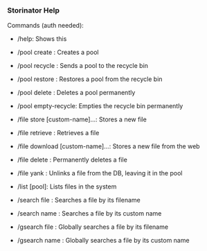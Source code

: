 ### Storinator Help
Commands (auth needed):
- /help: Shows this
  
- /pool create <name>: Creates a pool
- /pool recycle <name>: Sends a pool to the recycle bin
- /pool restore <name>: Restores a pool from the recycle bin
- /pool delete <name>: Deletes a pool permanently
- /pool empty-recycle: Empties the recycle bin permanently

- /file store <pool> <local-path-on-machine> [custom-name]...: Stores a new file
- /file retrieve <pool> <file-name> <local-path-on-machine>: Retrieves a file
- /file download <pool> <url> [custom-name]...: Stores a new file from the web
- /file delete <pool> <file>: Permanently deletes a file
- /file yank <pool> <file>: Unlinks a file from the DB, leaving it in the pool

- /list [pool]: Lists files in the system
- /search file <pool> <query>: Searches a file by its filename
- /search name <pool> <query>: Searches a file by its custom name
- /gsearch file <query>: Globally searches a file by its filename
- /gsearch name <query>: Globally searches a file by its custom name